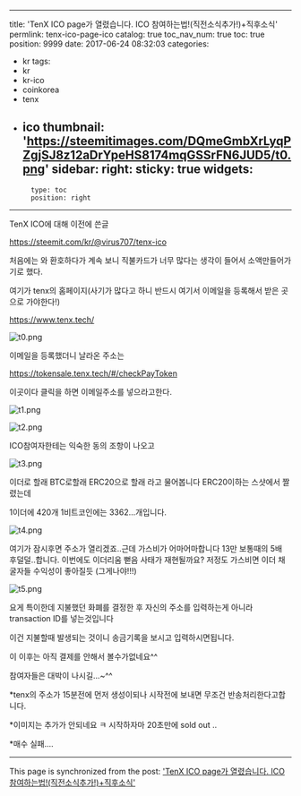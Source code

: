 
---
title: 'TenX ICO page가 열렸습니다. ICO 참여하는법!(직전소식추가!)+직후소식'
permlink: tenx-ico-page-ico
catalog: true
toc_nav_num: true
toc: true
position: 9999
date: 2017-06-24 08:32:03
categories:
- kr
tags:
- kr
- kr-ico
- coinkorea
- tenx
- ico
thumbnail: 'https://steemitimages.com/DQmeGmbXrLyqPZgjSJ8z12aDrYpeHS8174mqGSSrFN6JUD5/t0.png'
sidebar:
    right:
        sticky: true
widgets:
    -
        type: toc
        position: right
---


TenX ICO에 대해 이전에 쓴글

https://steemit.com/kr/@virus707/tenx-ico

처음에는 와 환호하다가 계속 보니 직불카드가 너무 많다는 생각이 들어서 
소액만들어가기로 했다.

여기가 tenx의 홈페이지(사기가 많다고 하니 반드시 여기서 이메일을 등록해서 받은 곳으로 가야한다!)

https://www.tenx.tech/

![t0.png](https://steemitimages.com/DQmeGmbXrLyqPZgjSJ8z12aDrYpeHS8174mqGSSrFN6JUD5/t0.png)


이메일을 등록했더니 날라온 주소는

https://tokensale.tenx.tech/#/checkPayToken

이곳이다  클릭을 하면 이메일주소를 넣으라고한다.

![t1.png](https://steemitimages.com/DQmTbVUTv6BsNTLTQhfMDJ6PTnNbogp9hn1jWQAXCcKfUhm/t1.png)




![t2.png](https://steemitimages.com/DQmXvUHKoPKRceo5XpXyVxik63DtfJ8erwtqskwKw81E8gR/t2.png)

ICO참여자한테는 익숙한 동의 조항이 나오고


![t3.png](https://steemitimages.com/DQmTvn8vEv7fjp8fyvUaEcESC6xAZv5AmmNeW4f2RpLPbPk/t3.png)

이더로 할래 BTC로할래 ERC20으로 할래 라고 물어봅니다 ERC20이하는 스샷에서 짤렸는데 

1이더에 420개  1비트코인에는 3362...개입니다.

![t4.png](https://steemitimages.com/DQmTs56mW1YgMJmoUNYFr8QKgkmdh5Uf2NWUsS1izNQsG4Q/t4.png)

여기가 잠시후면 주소가 열리겠죠..근데 가스비가 어마어마합니다 13만 보통때의 5배 후덜덜..합니다.
이번에도 이더리움 뻗음 사태가 재현될까요? 저정도 가스비면 이더 채굴자들 수익성이 좋아질듯 (그게나야!!!)


![t5.png](https://steemitimages.com/DQmeUS1f6GUWNMwSLXsvaiXvFAqpTNDrekaU3GYsjSiojs1/t5.png)

요게 특이한데 지불했던 화폐를 결정한 후 자신의 주소를 입력하는게 아니라  transaction ID를 넣는것입니다

이건 지불할때 발생되는 것이니 송금기록을 보시고 입력하시면됩니다.

이 이후는 아직 결제를 안해서 볼수가없네요^^

참여자들은 대박이 나시길...~^^

*tenx의 주소가 15분전에 먼저  생성이되나 시작전에 보내면 무조건 반송처리한다고합니다.

*이미지는 추가가 안되네요 ㅋ 시작하자마 20초만에 sold out ..

*매수 실패....

- - -

This page is synchronized from the post: ['TenX ICO page가 열렸습니다. ICO 참여하는법!(직전소식추가!)+직후소식'](https://steemit.com/@virus707/tenx-ico-page-ico)
